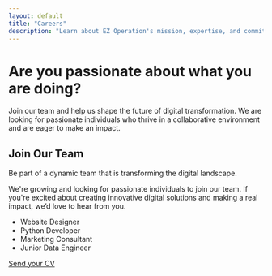 ```yaml
---
layout: default
title: "Careers"
description: "Learn about EZ Operation's mission, expertise, and commitment to digital transformation."
---
```



<div class="container py-5 text-start">
  <h1 class="mb-4">Are you passionate about what you are doing?</h1>
  <p>Join our team and help us shape the future of digital transformation. We are looking for passionate individuals who thrive in a collaborative environment and are eager to make an impact.</p>


  <div id="header-placeholder"></div>

  <!-- Hero Section -->
  <section class="hero text-center">
    <div class="container">
      <h1 class="display-4">Join Our Team</h1>
      <p class="lead">Be part of a dynamic team that is transforming the digital landscape.</p>
    </div>
  </section>

<section class="bg-light py-5" id="careers">
  <div class="container text-center">
    <p class="mb-4">We're growing and looking for passionate individuals to join our team. If you're excited about creating innovative digital solutions and making a real impact, we’d love to hear from you.</p>
     <ul class="mb-4 list-unstyled fw-bold">
      <li>Website Designer</li>
      <li>Python Developer</li>
      <li>Marketing Consultant</li>
      <li>Junior Data Engineer</li>
    </ul>
    <a href="mailto:ezoperationinc@gmail.com?subject=Job%20Application" class="btn btn-primary px-4">
      <i class="fas fa-paper-plane me-2"></i>Send your CV</a>
  </div>
</section>